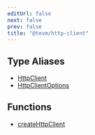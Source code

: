 ```yaml
---
editUrl: false
next: false
prev: false
title: "@tevm/http-client"
---
```


## Type Aliases

- [HttpClient](/reference/tevm/http-client/type-aliases/httpclient/)
- [HttpClientOptions](/reference/tevm/http-client/type-aliases/httpclientoptions/)

## Functions

- [createHttpClient](/reference/tevm/http-client/functions/createhttpclient/)

